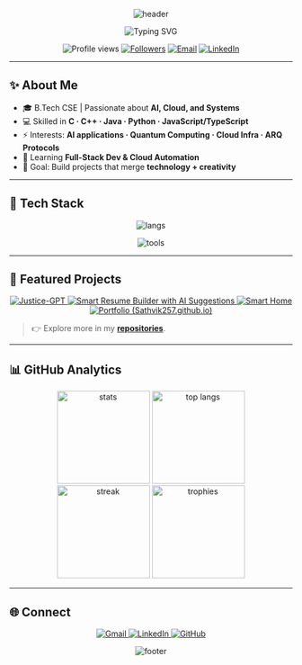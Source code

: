 <!-- Banner -->
<p align="center">
  <img src="https://capsule-render.vercel.app/api?type=waving&color=gradient&height=200&section=header&text=Hi%20I'm%20Sathvik%20👋&fontSize=42&fontAlignY=35&animation=twinkling&fontColor=fff" alt="header"/>
</p>

<!-- Typing Title -->
<!-- Typing Title -->
<p align="center">
  <img src="https://readme-typing-svg.demolab.com?font=Fira+Code&weight=600&size=22&pause=1200&color=00E5FF&center=true&vCenter=true&width=640&lines=UG+Graduate;AI+%26+Cloud+Enthusiast;Open+Source+Contributor;Building+things+that+blend+tech+%2B+creativity" alt="Typing SVG" />
</p>


<!-- Quick badges -->
<div align="center">
  <img src="https://komarev.com/ghpvc/?username=Sathvik257&label=Profile%20views&color=0e75b6&style=flat" alt="Profile views"/>
  <a href="https://github.com/Sathvik257?tab=followers"><img src="https://img.shields.io/github/followers/Sathvik257?logo=github&style=flat" alt="Followers"/></a>
  <a href="mailto:polisettysathvik@gmail.com"><img src="https://img.shields.io/badge/Email-polisettysathvik%40gmail.com-D14836?style=flat&logo=gmail&logoColor=white" alt="Email"/></a>
  <a href="https://www.linkedin.com/in/sathvik-polisetty-6a7101357/"><img src="https://img.shields.io/badge/LinkedIn-0a66c2?style=flat&logo=linkedin&logoColor=white" alt="LinkedIn"/></a>
</div>

---

## ✨ About Me
- 🎓 B.Tech CSE | Passionate about **AI, Cloud, and Systems**
- 💻 Skilled in **C · C++ · Java · Python · JavaScript/TypeScript**
- ⚡ Interests: **AI applications · Quantum Computing · Cloud Infra · ARQ Protocols**
- 🌱 Learning **Full-Stack Dev & Cloud Automation**
- 🎯 Goal: Build projects that merge **technology + creativity**

---

## 🧰 Tech Stack
<div align="center">

<!-- Languages -->
<img src="https://skillicons.dev/icons?i=c,cpp,java,python,js,ts&perline=6" alt="langs"/><br/>

<!-- Frameworks & Tools -->
<img src="https://skillicons.dev/icons?i=react,nodejs,tailwind,aws,git,linux&perline=6" alt="tools"/>

</div>

---

## 🚀 Featured Projects
<div align="center">

<!-- If any card shows “User Repository Not found”, ensure the repo exists, is public, and the slug matches exactly. -->

<a href="https://github.com/Sathvik257/Justice-GPT">
  <img
    src="https://github-readme-stats.vercel.app/api/pin/?username=Sathvik257&repo=Justice-GPT&theme=tokyonight&hide_border=true&cache_seconds=7200"
    alt="Justice-GPT"
  />
</a>

<a href="https://github.com/Sathvik257/Smart-Resume-Builder-with-AI-Suggestions">
  <img
    src="https://github-readme-stats.vercel.app/api/pin/?username=Sathvik257&repo=Smart-Resume-Builder-with-AI-Suggestions&theme=tokyonight&hide_border=true&cache_seconds=7200"
    alt="Smart Resume Builder with AI Suggestions"
  />
</a>

<a href="https://github.com/Sathvik257/Smart-Home">
  <img
    src="https://github-readme-stats.vercel.app/api/pin/?username=Sathvik257&repo=Smart-Home&theme=tokyonight&hide_border=true&cache_seconds=7200"
    alt="Smart Home"
  />
</a>

<a href="https://github.com/Sathvik257/Sathvik257.github.io">
  <img
    src="https://github-readme-stats.vercel.app/api/pin/?username=Sathvik257&repo=Sathvik257.github.io&theme=tokyonight&hide_border=true&cache_seconds=7200"
    alt="Portfolio (Sathvik257.github.io)"
  />
</a>

</div>

> 👉 Explore more in my **[repositories](https://github.com/Sathvik257?tab=repositories)**.

---

## 📊 GitHub Analytics
<div align="center">
  <img src="https://github-readme-stats.vercel.app/api?username=Sathvik257&show_icons=true&theme=tokyonight&hide_border=true" height="165" alt="stats"/>
  <img src="https://github-readme-stats.vercel.app/api/top-langs/?username=Sathvik257&layout=compact&theme=tokyonight&hide_border=true" height="165" alt="top langs"/>
</div>

<!-- Streaks & Trophies -->
<div align="center">
  <img src="https://streak-stats.demolab.com?user=Sathvik257&theme=tokyonight&hide_border=true" height="165" alt="streak"/>
  <img src="https://github-profile-trophy.vercel.app/?username=Sathvik257&theme=matrix&no-frame=true&row=1&margin-w=12" height="165" alt="trophies"/>
</div>

---

## 🌐 Connect
<div align="center">
  <a href="mailto:polisettysathvik@gmail.com">
    <img src="https://img.shields.io/badge/Gmail-D14836?style=for-the-badge&logo=gmail&logoColor=white" alt="Gmail"/>
  </a>
  <a href="https://www.linkedin.com/in/sathvik-polisetty-6a7101357/">
    <img src="https://img.shields.io/badge/LinkedIn-0a66c2?style=for-the-badge&logo=linkedin&logoColor=white" alt="LinkedIn"/>
  </a>
  <a href="https://github.com/Sathvik257">
    <img src="https://img.shields.io/badge/GitHub-000000?style=for-the-badge&logo=github&logoColor=white" alt="GitHub"/>
  </a>
</div>

<!-- Footer -->
<p align="center">
  <img src="https://capsule-render.vercel.app/api?type=waving&color=gradient&height=120&section=footer" alt="footer"/>
</p>

<!--
Troubleshooting cards:
1) Open the repo page and copy the exact slug after your username.
2) Replace it in BOTH the link and the `repo=` parameter above.
3) Ensure the repo is PUBLIC.
4) Hard refresh (Ctrl/Cmd + Shift + R) to clear cached images.
-->
